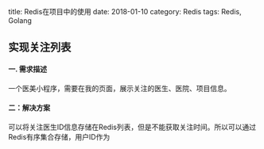 title: Redis在项目中的使用
date: 2018-01-10
category: Redis
tags: Redis, Golang

## 实现关注列表

#### 一. 需求描述
一个医美小程序，需要在我的页面，展示关注的医生、医院、项目信息。

#### 二：解决方案
可以将关注医生ID信息存储在Redis列表，但是不能获取关注时间。所以可以通过Redis有序集合存储，用户ID作为